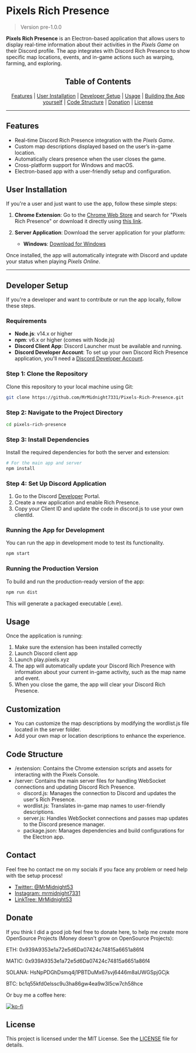 # **Pixels Rich Presence**
> Version pre-1.0.0

**Pixels Rich Presence** is an Electron-based application that allows users to display real-time information about their activities in the *Pixels Game* on their Discord profile. The app integrates with Discord Rich Presence to show specific map locations, events, and in-game actions such as warping, farming, and exploring.

## <div align="center">**Table of Contents**</div>

<p align="center">
  <a href="#features">Features</a> |
  <a href="#user-installation">User Installation</a> |
  <a href="#developer-setup">Developer Setup</a> |
  <a href="#usage">Usage</a> |
  <a href="#customization">Building the App yourself</a> |
  <a href="#code-structure">Code Structure</a> |
  <a href="#donate">Donation</a> |
  <a href="#license">License</a>
</p>

---

## **Features**
- Real-time Discord Rich Presence integration with the *Pixels Game*.
- Custom map descriptions displayed based on the user’s in-game location.
- Automatically clears presence when the user closes the game.
- Cross-platform support for Windows and macOS.
- Electron-based app with a user-friendly setup and configuration.

## **User Installation**
If you're a user and just want to use the app, follow these simple steps:

1. **Chrome Extension**: Go to the [Chrome Web Store](https://chrome.google.com/webstore) and search for "Pixels Rich Presence" or download it directly using [this link](https://your-link-to-chrome-store).

2. **Server Application**: Download the server application for your platform:
    - **Windows**: [Download for Windows](https://your-link-to-windows-exe)

Once installed, the app will automatically integrate with Discord and update your status when playing *Pixels Online*.

---

## **Developer Setup**
If you're a developer and want to contribute or run the app locally, follow these steps.

### **Requirements**
- **Node.js**: v14.x or higher
- **npm**: v6.x or higher (comes with Node.js)
- **Discord Client App**: Discord Launcher must be available and running.
- **Discord Developer Account**: To set up your own Discord Rich Presence application, you'll need a [Discord Developer Account](https://discord.com/developers/applications).

### **Step 1: Clone the Repository**
Clone this repository to your local machine using Git:
```bash
git clone https://github.com/MrMidnight7331/Pixels-Rich-Presence.git
```

### **Step 2: Navigate to the Project Directory**
```bash
cd pixels-rich-presence
```

### **Step 3: Install Dependencies**
Install the required dependencies for both the server and extension:
```bash
# For the main app and server
npm install
```
### **Step 4: Set Up Discord Application**
1. Go to the Discord [Developer](https://discord.com/developers/) Portal.
2. Create a new application and enable Rich Presence.
3. Copy your Client ID and update the code in discord.js to use your own clientId.

### **Running the App for Development**
You can run the app in development mode to test its functionality.

```bash
npm start
```

### **Running the Production Version**
To build and run the production-ready version of the app:
```bash
npm run dist
```
This will generate a packaged executable (.exe).

## **Usage**
Once the application is running:

1. Make sure the extension has been installed correctly
2. Launch Discord client app
3. Launch play.pixels.xyz
4. The app will automatically update your Discord Rich Presence with information about your current in-game activity, such as the map name and event.
5. When you close the game, the app will clear your Discord Rich Presence.

## **Customization**
- You can customize the map descriptions by modifying the wordlist.js file located in the server folder.
- Add your own map or location descriptions to enhance the experience.

 ## **Code Structure**
- /extension: Contains the Chrome extension scripts and assets for interacting with the Pixels Console.
- /server: Contains the main server files for handling WebSocket connections and updating Discord Rich Presence.
  - discord.js: Manages the connection to Discord and updates the user's Rich Presence.
  - wordlist.js: Translates in-game map names to user-friendly descriptions.
  - server.js: Handles WebSocket connections and passes map updates to the Discord presence manager.
  - package.json: Manages dependencies and build configurations for the Electron app.

## **Contact**
Feel free ho contact me on my socials if you face any problem or need help with tbe setup process!

- [Twitter: @MrMidnight53](https://twitter.com/MrMidnight53)
- [Instagram: mrmidnight7331](https://www.instagram.com/mrmidnight7331)
- [LinkTree: MrMidnight53](https://linktr.ee/MrMidnight53)

## **Donate**
If you think I did a good job feel free to donate here, to help me create more OpenSource Projects (Money doesn't grow on OpenSource Projects):

ETH: 0x939A9353e1a72e5d6Da07424c74815a6651a86f4

MATIC: 0x939A9353e1a72e5d6Da07424c74815a6651a86f4

SOLANA: HsNpPDGhDsmq4j1PBTDuMx67svj6446m8aUWGSpjGCjk

BTC: bc1q55kfd0elssc9u3ha86gw4ea9w3l5cw7ch58hce

Or buy me a coffee here:

[![ko-fi](https://ko-fi.com/img/githubbutton_sm.svg)](https://ko-fi.com/S6S7NRQSG)

## **License**
  This project is licensed under the MIT License. See the [LICENSE](LICENSE) file for details.
